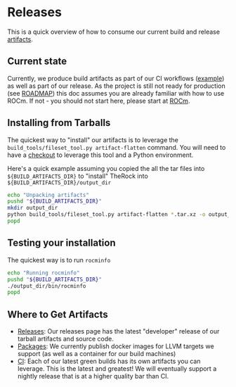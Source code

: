 # Releases

This is a quick overview of how to consume our current build and release [artifacts](docs/development/artifacts.md).

## Current state

Currently, we produce build artifacts as part of our CI workflows ([example](.github/workflows/build_linux_packages.yml)) as well as part of our release. As the project is still not ready for production (see [ROADMAP](ROADMAP.md)) this doc assumes you are already familiar with how to use ROCm. If not - you should not start here, please start at [ROCm](https://github.com/ROCm/ROCm).

## Installing from Tarballs

The quickest way to "install" our artifacts is to leverage the `build_tools/fileset_tool.py artifact-flatten` command. You will need to have a [checkout](README.md#Checkout-Sources) to leverage this tool and a Python environment.

Here's a quick example assuming you copied the all the tar files into `${BUILD_ARTIFACTS_DIR}` to "install" TheRock into `${BUILD_ARTIFACTS_DIR}/output_dir`

```bash
echo "Unpacking artifacts"
pushd "${BUILD_ARTIFACTS_DIR}"
mkdir output_dir
python build_tools/fileset_tool.py artifact-flatten *.tar.xz -o output_dir --verbose
popd
```

## Testing your installation

The quickest way is to run `rocminfo`

```bash
echo "Running rocminfo"
pushd "${BUILD_ARTIFACTS_DIR}"
./output_dir/bin/rocminfo
popd
```
## Where to Get Artifacts

- [Releases](https://github.com/ROCm/TheRock/releases): Our releases page has the latest "developer" release of our tarball artifacts and source code.
- [Packages](https://github.com/orgs/ROCm/packages?repo_name=TheRock): We currently publish docker images for LLVM targets we support (as well as a container for our build machines)
- [CI](https://github.com/ROCm/TheRock/actions/workflows/ci.yml?query=branch%3Amain+is%3Asuccess): Each of our latest green builds has its own artifacts you can leverage. This is the latest and greatest! We will eventually support a nightly release that is at a higher quality bar than CI.
